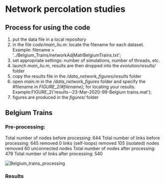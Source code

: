 # Network percolation studies

## Process for using the code
1. put the data file in a local repository
2. in the file *code/main_liu.m*: locate the filename for each dataset. Example: filename = '../Belgium_Trains/networkAdjMatrBelgiumTrains.txt';
3. set appropriate settings: number of simulations, number of threads, etc.
4. launch *main_liu.m*, results are then dropped into the *evolution/results/* folder
5. copy the results file in the */data_network_figures/results* folder
5. open *main.m* in the */data_network_figures* folder and specify the #filename in *FIGURE_2(#filename)*; for locating your results. Example:FIGURE_2('results--23-Mar-2020-99-Belgium trains.mat');
6. figures are produced in the *figures/* folder

## Belgium Trains
### Pre-processing:
Total number of nodes before processing: 644
Total number of links before processing: 645
removed 0 links (self-loops)
removed 105 (isolated) nodes
removed 60 unconnected nodes
Total number of nodes after processing: 479
Total number of links after processing: 540

![Belgium_trains_processing](https://github.com/Liyubov/network_percolation_studies/figures/1_Belgium_trains_analytics.png)

### Results